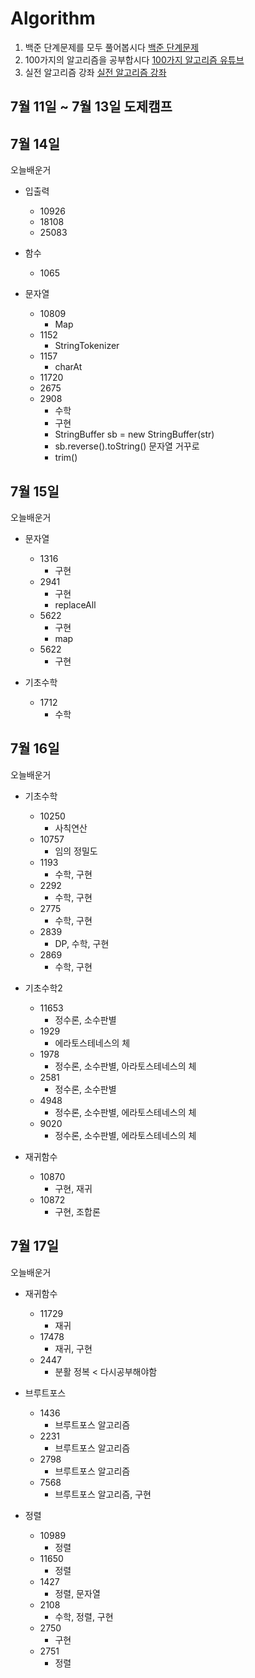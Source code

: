 # Algorithm

1. 백준 단계문제를 모두 풀어봅시다
[백준 단계문제](https://www.acmicpc.net/step)
2. 100가지의 알고리즘을 공부합시다
[100가지 알고리즘 유튜브](https://www.youtube.com/watch?v=yMqDpW__fEo&list=PLVoihNyHW4xkm_KJ8_N8X7F6EQP4uSRyR)
3. 실전 알고리즘 강좌 [실전 알고리즘 강좌](https://www.youtube.com/watch?v=qQ5iLNjpxSk&list=PLRx0vPvlEmdDHxCvAQS1_6XV4deOwfVrz)

## 7월 11일 ~ 7월 13일 도제캠프

## 7월 14일
오늘배운거

* 입출력
  - 10926
  - 18108
  - 25083

* 함수
  - 1065
  
* 문자열
  - 10809
    + Map
  - 1152
    + StringTokenizer
  - 1157
    + charAt
  - 11720
  - 2675
  - 2908
    + 수학
    + 구현
    + StringBuffer sb = new StringBuffer(str)
    + sb.reverse().toString() 문자열 거꾸로
    + trim()


## 7월 15일
오늘배운거

* 문자열
  - 1316
    + 구현
  - 2941
    + 구현
    + replaceAll
  - 5622
    + 구현
    + map
  - 5622
    + 구현
    
* 기초수학
  - 1712
    + 수학
    
## 7월 16일
오늘배운거

* 기초수학
  - 10250
    + 사칙연산
  - 10757
    + 임의 정밀도
  - 1193
    + 수학, 구현
  - 2292
    + 수학, 구현
  - 2775
    + 수학, 구현
  - 2839
    + DP, 수학, 구현
  - 2869
    + 수학, 구현
    
* 기초수학2
  - 11653
    + 정수론, 소수판별
  - 1929
    + 에라토스테네스의 체
  - 1978
    + 정수론, 소수판별, 아라토스테네스의 체
  - 2581
    + 정수론, 소수판별
  - 4948
    + 정수론, 소수판별, 에라토스테네스의 체
  - 9020
    + 정수론, 소수판별, 에라토스테네스의 체
    
* 재귀함수
  - 10870
    + 구현, 재귀
  - 10872
    + 구현, 조합론
    
## 7월 17일
오늘배운거

* 재귀함수
  - 11729
    + 재귀
  - 17478
    + 재귀, 구현
  - 2447
    + 분활 정복 < 다시공부해야함
    
* 브루트포스
  - 1436
    + 브루트포스 알고리즘
  - 2231
    + 브루트포스 알고리즘
  - 2798
    + 브루트포스 알고리즘
  - 7568
    + 브루트포스 알고리즘, 구현
    
* 정렬
  - 10989
    + 정렬
  - 11650
    + 정렬
  - 1427
    + 정렬, 문자열
  - 2108
    + 수학, 정렬, 구현
  - 2750
    + 구현
  - 2751
    + 정렬
